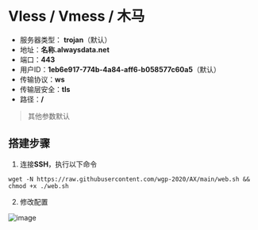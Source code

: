 # Vless / Vmess / 木马

- 服务器类型： **trojan**（默认）
- 地址：**名称.alwaysdata.net**
- 端口：**443**
- 用户ID：**1eb6e917-774b-4a84-aff6-b058577c60a5**（默认）
- 传输协议：**ws**
- 传输层安全：**tls**
- 路径：**/**

> 其他参数默认

## 搭建步骤

1. 连接**SSH**，执行以下命令

```shell
wget -N https://raw.githubusercontent.com/wgp-2020/AX/main/web.sh && chmod +x ./web.sh
```

2. 修改配置

![image](https://user-images.githubusercontent.com/70625361/168480560-7012e386-3ebc-4fa6-961c-db6ca8b4cd68.png)
